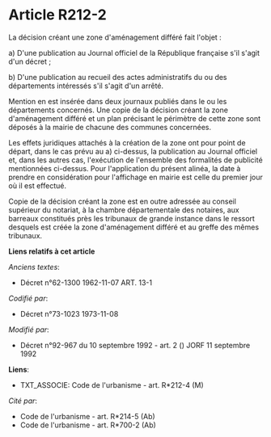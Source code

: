 # Article R212-2

La décision créant une zone d'aménagement différé fait l'objet :

a) D'une publication au Journal officiel de la République française s'il s'agit d'un décret ;

b) D'une publication au recueil des actes administratifs du ou des départements intéressés s'il s'agit d'un arrêté.

Mention en est insérée dans deux journaux publiés dans le ou les départements concernés. Une copie de la décision créant la
zone d'aménagement différé et un plan précisant le périmètre de cette zone sont déposés à la mairie de chacune des communes
concernées.

Les effets juridiques attachés à la création de la zone ont pour point de départ, dans le cas prévu au a) ci-dessus, la
publication au Journal officiel et, dans les autres cas, l'exécution de l'ensemble des formalités de publicité mentionnées
ci-dessus. Pour l'application du présent alinéa, la date à prendre en considération pour l'affichage en mairie est celle du
premier jour où il est effectué.

Copie de la décision créant la zone est en outre adressée au conseil supérieur du notariat, à la chambre départementale des
notaires, aux barreaux constitués près les tribunaux de grande instance dans le ressort desquels est créée la zone
d'aménagement différé et au greffe des mêmes tribunaux.

**Liens relatifs à cet article**

_Anciens textes_:

  - Décret n°62-1300 1962-11-07 ART. 13-1

_Codifié par_:

  - Décret n°73-1023 1973-11-08

_Modifié par_:

  - Décret n°92-967 du 10 septembre 1992 - art. 2 () JORF 11 septembre 1992

**Liens**:

  - TXT_ASSOCIE: Code de l'urbanisme - art. R*212-4 (M)

_Cité par_:

  - Code de l'urbanisme - art. R*214-5 (Ab)
  - Code de l'urbanisme - art. R*700-2 (Ab)
